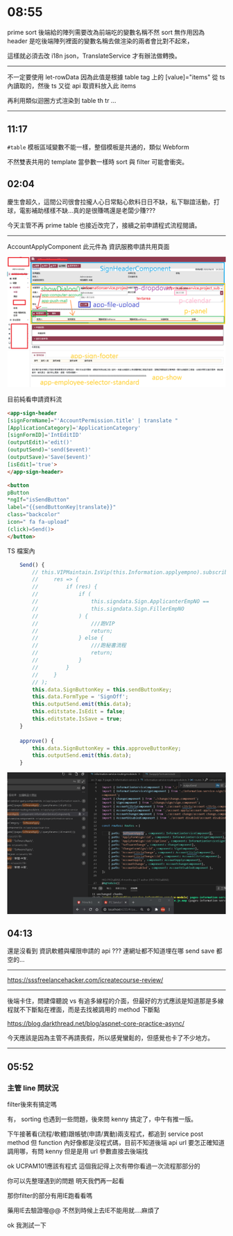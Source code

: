# 08:55

prime sort 後端給的陣列需要改為前端吃的變數名稱不然 sort 無作用因為 header 是吃後端陣列裡面的變數名稱去做渲染的兩者會比對不起來，

這樣就必須去改 i18n json，TranslateService 才有辦法做轉換。

---

不一定要使用 let-rowData 因為此值是根據 table tag 上的 [value]="items" 從 ts 內讀取的，然後 ts 又從 api 取資料放入此 items

再利用類似迴圈方式渲染到 table th tr ...

---

## 11:17

`#table` 模板區域變數不能一樣，整個模板是共通的，類似 Webform

不然雙表共用的 template 當參數一樣時 sort 與 filter 可能會衝突。

## 02:04

慶生會超久，這間公司很會拉攏人心日常點心飲料日日不缺，私下聯誼活動，打球，電影補助樣樣不缺...真的是很賺嗎還是老闆少賺???

今天主管不再 prime table 也接近改完了，接續之前申請程式流程閱讀。

---

AccountApplyComponent 此元件為 資訊服務申請共用頁面

![alt](/sinda-notes/img/AccountApplyComponent.png)

目前純看申請資料流

```HTML
<app-sign-header
[signFormName]="'AccountPermission.title' | translate "
[ApplicationCategory]='ApplicationCategory'
[signFormID]='IntEditID'
(outputEdit)='edit()'
(outputSend)='send($event)'
(outputSave)='Save($event)'
[isEdit]='true'>
</app-sign-header>
```

```HTML
<button
pButton
*ngIf="isSendButton"
label="{{sendButtonKey|translate}}"
class="backcolor"
icon=" fa fa-upload"
(click)=Send()>
</button>
```

TS 檔案內

```JavaScript
    Send() {
        // this.VIPMaintain.IsVip(this.Information.applyempno).subscribe(
        //     res => {
        //         if (res) {
        //             if (
        //                 this.signdata.Sign.ApplicanterEmpNO ==
        //                 this.signdata.Sign.FillerEmpNO
        //             ) {
        //                 ///跑VIP
        //                 return;
        //             } else {
        //                 ///跑秘書流程
        //                 return;
        //             }
        //         }
        //     }
        // );
        this.data.SignButtonKey = this.sendButtonKey;
        this.data.FormType = 'SignOff';
        this.outputSend.emit(this.data);
        this.editstate.IsEdit = false;
        this.editstate.IsSave = true;
    }

    approve() {
        this.data.SignButtonKey = this.approveButtonKey;
        this.outputSend.emit(this.data);
    }
```

![alt](/sinda-notes/img/howtogetAPIurl.gif)

## 04:13

還是沒看到 資訊軟體與權限申請的 api ??? 連網址都不知道埋在哪 send save 都空的...

---

<https://sssfreelancehacker.com/icreatecourse-review/>

---

後端卡住，問建偉聽說 vs 有追多線程的介面，但最好的方式應該是知道那是多線程就不下斷點在裡面，而是去找被調用的 method 下斷點

<https://blog.darkthread.net/blog/aspnet-core-practice-async/>

今天應該是因為主管不再請喪假，所以感覺蠻鬆的，但感覺也卡了不少地方。

---

## 05:52

### 主管 line 問狀況

filter後來有搞定嗎

有， sorting 也遇到一些問題，後來問 kenny 搞定了，中午有推一版。

下午接著看(流程/軟體)跟帳號(申請/異動)兩支程式，都追到 service post method 但 function 內好像都是沒程式碼，目前不知道後端 api url 要怎正確知道調用哪，有問 kenny 但是是用 url 參數直接去後端找

ok UCPAM101應該有程式 這個我記得上次有帶你看過一次流程那部分的

你可以先整理遇到的問題 明天我們再一起看

那你filter的部分有用IE跑看看嗎

藥用IE去驗證喔@@ 不然到時候上去IE不能用就....麻煩了

ok 我測試一下
